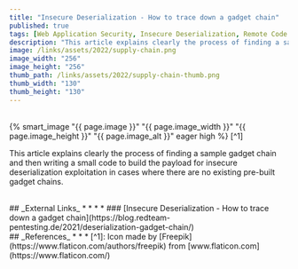 ```yaml
---
title: "Insecure Deserialization - How to trace down a gadget chain"
published: true
tags: [Web Application Security, Insecure Deserialization, Remote Code Execution, Gadget Chains, PHP]
description: "This article explains clearly the process of finding a sample gadget chain and then writing a small code to build the payload for insecure deserialization exploitation in cases where there are no existing pre-built gadget chains."
image: /links/assets/2022/supply-chain.png
image_width: "256"
image_height: "256"
thumb_path: /links/assets/2022/supply-chain-thumb.png
thumb_width: "130"
thumb_height: "130"
---
```


<br>
{% smart_image "{{ page.image }}" "{{ page.image_width }}" "{{ page.image_height }}" "{{ page.image_alt }}" eager high %}
[^1]
<br>

This article explains clearly the process of finding a sample gadget chain and then writing a small code to build the payload for insecure deserialization exploitation in cases where there are no existing pre-built gadget chains.

<br>
## _External Links_
* * *
* ### [Insecure Deserialization - How to trace down a gadget chain](https://blog.redteam-pentesting.de/2021/deserialization-gadget-chain/)

<br>
## _References_
* * *
[^1]: Icon made by [Freepik](https://www.flaticon.com/authors/freepik) from [www.flaticon.com](https://www.flaticon.com/)
